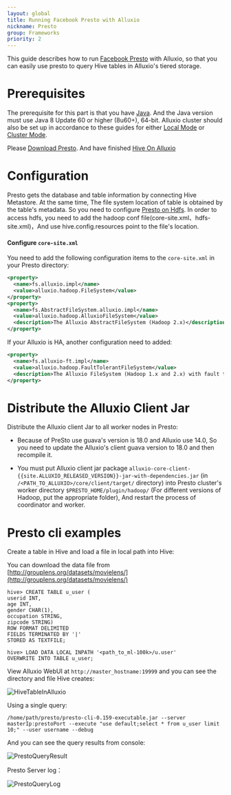 ```yaml
---
layout: global
title: Running Facebook Presto with Alluxio
nickname: Presto
group: Frameworks
priority: 2
---
```


This guide describes how to run [Facebook Presto](https://prestodb.io/) with Alluxio, so
that you can easily use presto to query Hive tables in Alluxio's tiered storage.

# Prerequisites

The prerequisite for this part is that you have [Java](Java-Setup.html). And the Java version must use Java 8 Update 60 or higher (8u60+), 64-bit.
Alluxio cluster should also be set up in accordance to these guides for either
[Local Mode](Running-Alluxio-Locally.html) or [Cluster Mode](Running-Alluxio-on-a-Cluster.html).

Please [Download Presto](https://repo1.maven.org/maven2/com/facebook/presto/presto-server/). And have finished
[Hive On Alluxio](http://www.alluxio.org/docs/master/en/Running-Hive-with-Alluxio.html)

# Configuration

Presto gets the database and table information by connecting Hive Metastore. At the same time,
The file system location of table is obtained by the table's metadata. So you need to configure
[Presto on Hdfs](https://prestodb.io/docs/current/installation/deployment.html). In order to access hdfs,
you need to add the hadoop conf file(core-site.xml、hdfs-site.xml)，And use hive.config.resources
point to the file's location.

#### Configure `core-site.xml`

You need to add the following configuration items to the `core-site.xml` in your Presto directory:

```xml
<property>
  <name>fs.alluxio.impl</name>
  <value>alluxio.hadoop.FileSystem</value>
</property>
<property>
  <name>fs.AbstractFileSystem.alluxio.impl</name>
  <value>alluxio.hadoop.AlluxioFileSystem</value>
  <description>The Alluxio AbstractFileSystem (Hadoop 2.x)</description>
</property>
```
If your Alluxio is HA, another configuration need to added:
```xml
<property>
  <name>fs.alluxio-ft.impl</name>
  <value>alluxio.hadoop.FaultTolerantFileSystem</value>
  <description>The Alluxio FileSystem (Hadoop 1.x and 2.x) with fault tolerant support</description>
</property>
```

# Distribute the Alluxio Client Jar

Distribute the Alluxio client Jar to all worker nodes in Presto:
- Because of PreSto use guava's version is 18.0 and Alluxio use 14.0, So you need to update the Alluxio's client guava version
to 18.0 and then recompile it.

- You must put Alluxio client jar package `alluxio-core-client-{{site.ALLUXIO_RELEASED_VERSION}}-jar-with-dependencies.jar`
(in `/<PATH_TO_ALLUXIO>/core/client/target/` directory) into Presto cluster's worker directory `$PRESTO_HOME/plugin/hadoop/`
(For different versions of Hadoop, put the appropriate folder), And restart the process of coordinator and worker.

# Presto cli examples

Create a table in Hive and load a file in local path into Hive:

You can download the data file from  [http://grouplens.org/datasets/movielens/](http://grouplens.org/datasets/movielens/)

```
hive> CREATE TABLE u_user (
userid INT,
age INT,
gender CHAR(1),
occupation STRING,
zipcode STRING)
ROW FORMAT DELIMITED
FIELDS TERMINATED BY '|'
STORED AS TEXTFILE;

hive> LOAD DATA LOCAL INPATH '<path_to_ml-100k>/u.user'
OVERWRITE INTO TABLE u_user;
```

View Alluxio WebUI at `http://master_hostname:19999` and you can see the directory and file Hive creates:

![HiveTableInAlluxio]({{site.data.img.screenshot_presto_table_in_alluxio}})

Using a single query:
```
/home/path/presto/presto-cli-0.159-executable.jar --server masterIp:prestoPort --execute "use default;select * from u_user limit 10;" --user username --debug
```

And you can see the query results from console:

![PrestoQueryResult]({{site.data.img.screenshot_presto_query_result}})

Presto Server log：

![PrestoQueryLog]({{site.data.img.screenshot_presto_query_log}})